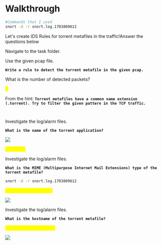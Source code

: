 # Walkthrough

```bash
#Commands that I used
snort -d -r snort.log.1703809612
```

Let's create IDS Rules for torrent metafiles in the traffic!Answer the questions below

Navigate to the task folder.

Use the given pcap file.

**`Write a rule to detect the torrent metafile in the given pcap.`**

&#x20;What is the number of detected packets?

<mark style="color:yellow;">2</mark>

From the hint: **`Torrent metafiles have a common name extension (.torrent). Try to filter the given pattern in the TCP traffic.`**

&#x20;

<figure><img src="https://camo.githubusercontent.com/694ff23be6d46cfcea8591d5cbb7842ea72ebc5173d89f76e29009cb605a2e39/68747470733a2f2f692e696d6775722e636f6d2f384f614a4966682e706e67" alt=""><figcaption></figcaption></figure>

&#x20;

<figure><img src="https://camo.githubusercontent.com/501f5132ccb1cdb96bf4e95ec87bf6dfc164e57664fab0a42fc6d3b41d852ec4/68747470733a2f2f692e696d6775722e636f6d2f6c4570466279642e706e67" alt=""><figcaption></figcaption></figure>



Investigate the log/alarm files.

**`What is the name of the torrent application?`**

&#x20;[![](https://camo.githubusercontent.com/1a730aef5f041fe1212c4db7d25ef7d1827d32b8ec8d80d7ef2c6ce90356c3e2/68747470733a2f2f692e696d6775722e636f6d2f61506d437143772e706e67)](https://camo.githubusercontent.com/1a730aef5f041fe1212c4db7d25ef7d1827d32b8ec8d80d7ef2c6ce90356c3e2/68747470733a2f2f692e696d6775722e636f6d2f61506d437143772e706e67)

<mark style="color:yellow;">BitTorrent</mark>

Investigate the log/alarm files.

**`What is the MIME (Multipurpose Internet Mail Extensions) type of the torrent metafile?`**

```bash
snort -d -r snort.log.1703809612
```

<mark style="color:yellow;">application/x-bittorrent</mark>

&#x20;[![](https://camo.githubusercontent.com/4630a739413acf7151be30000a793a3e7c9a6b291ff1f7823f63093f9c4a96ea/68747470733a2f2f692e696d6775722e636f6d2f4a59374b3948362e706e67)](https://camo.githubusercontent.com/4630a739413acf7151be30000a793a3e7c9a6b291ff1f7823f63093f9c4a96ea/68747470733a2f2f692e696d6775722e636f6d2f4a59374b3948362e706e67)



Investigate the log/alarm files.

**`What is the hostname of the torrent metafile?`**

<mark style="color:yellow;">tracker2.torrentbox.com</mark>

&#x20;[![](https://camo.githubusercontent.com/52d15457029814a484afc166d825d3e090b90ce5d821ebb181871c04ded0d45d/68747470733a2f2f692e696d6775722e636f6d2f774241666875562e706e67)](https://camo.githubusercontent.com/52d15457029814a484afc166d825d3e090b90ce5d821ebb181871c04ded0d45d/68747470733a2f2f692e696d6775722e636f6d2f774241666875562e706e67)

